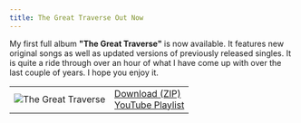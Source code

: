 ```yaml
---
title: The Great Traverse Out Now
---
```


<script>import {siteLink} from "$lib/constants";</script>

My first full album **"The Great Traverse"** is now available. It features new original songs as well as updated versions of previously released singles. It is quite a ride through over an hour of what I have come up with over the last couple of years. I hope you enjoy it.

<table class="table table-meu text-center">
  <tr>
    <td>
      <img src="/img/TheGreatTraverse.jpg" alt="The Great Traverse"/>
    </td>
    <td>
      <a href="{siteLink}/music/TheGreatTraverse.zip">Download (ZIP)</a><br>
      <a href="https://www.youtube.com/playlist?list=PLUjqzDMwxiRYDO2sK6Mft4D6KtZ2k4c-r" target="_blank" rel="noopener">YouTube Playlist</a>
    </td>
  </tr>
</table>
